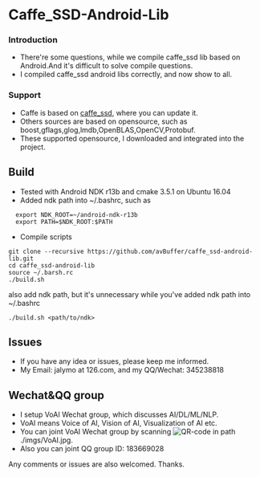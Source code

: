 # Caffe_SSD-Android-Lib

### Introduction
* There're some questions, while we compile caffe_ssd lib based on Android.And it's difficult to solve compile questions.
* I compiled caffe_ssd android libs correctly, and now show to all.

### Support
* Caffe is based on [caffe_ssd](https://github.com/weiliu89/caffe.git), where you can update it.
* Others sources are based on opensource, such as boost,gflags,glog,lmdb,OpenBLAS,OpenCV,Protobuf.
* These supported opensource, I downloaded and integrated into the project.

## Build
* Tested with Android NDK r13b and cmake 3.5.1 on Ubuntu 16.04
* Added ndk path into ~/.bashrc, such as
```shell
  export NDK_ROOT=~/android-ndk-r13b
  export PATH=$NDK_ROOT:$PATH
```
* Compile scripts
```shell
git clone --recursive https://github.com/avBuffer/caffe_ssd-android-lib.git
cd caffe_ssd-android-lib
source ~/.barsh.rc
./build.sh
```
also add ndk path, but it's unnecessary while you've added ndk path into ~/.bashrc
```shell
./build.sh <path/to/ndk>
```

## Issues
* If you have any idea or issues, please keep me informed.
* My Email: jalymo at 126.com, and my QQ/Wechat: 345238818

## Wechat&QQ group 
* I setup VoAI Wechat group, which discusses AI/DL/ML/NLP.
* VoAI means Voice of AI, Vision of AI, Visualization of AI etc.
* You can joint VoAI Wechat group by scanning ![QR-code](https://github.com/avBuffer/caffe_ssd-android-lib/tree/master/imgs/VoAI.png) in path ./imgs/VoAI.jpg.
* Also you can joint QQ group ID: 183669028

Any comments or issues are also welcomed.
Thanks.
